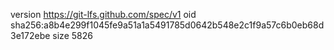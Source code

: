 version https://git-lfs.github.com/spec/v1
oid sha256:a8b4e299f1045fe9a51a1a5491785d0642b548e2c1f9a57c6b0eb68d3e172ebe
size 5826
